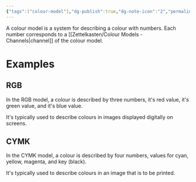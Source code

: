 ```yaml
---
{"tags":["colour-model"],"dg-publish":true,"dg-note-icon":"2","permalink":"/Zettelkasten/Colour Models/","dgPassFrontmatter":true,"noteIcon":"2","created":"2024-11-04T18:33:47.311+09:00","updated":"2024-11-13T23:21:48.250+09:00"}
---
```


A colour model is a system for describing a colour with numbers.
Each number corresponds to a [[Zettelkasten/Colour Models - Channels\|channel]] of the colour model.

# Examples
## RGB
In the RGB model, a colour is described by three numbers, it's red value, it's green value, and it's blue value.

It's typically used to describe colours in images displayed digitally on screens.

## CYMK
In the CYMK model, a colour is described by four numbers, values for cyan, yellow, magenta, and key (black).

It's typically used to describe colours in an image that is to be printed.